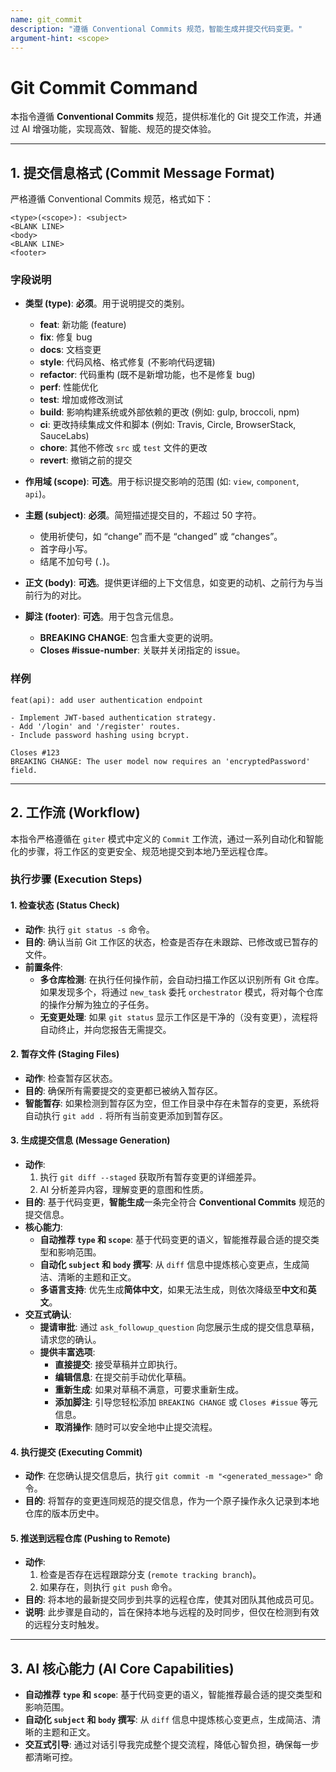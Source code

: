 ```yaml
---
name: git_commit
description: "遵循 Conventional Commits 规范，智能生成并提交代码变更。"
argument-hint: <scope>
---
```


# Git Commit Command

本指令遵循 **Conventional Commits** 规范，提供标准化的 Git 提交工作流，并通过 AI 增强功能，实现高效、智能、规范的提交体验。

---

## 1. 提交信息格式 (Commit Message Format)

严格遵循 Conventional Commits 规范，格式如下：

```
<type>(<scope>): <subject>
<BLANK LINE>
<body>
<BLANK LINE>
<footer>
```

### **字段说明**

- **类型 (type)**: **必须**。用于说明提交的类别。

  - **feat**: 新功能 (feature)
  - **fix**: 修复 bug
  - **docs**: 文档变更
  - **style**: 代码风格、格式修复 (不影响代码逻辑)
  - **refactor**: 代码重构 (既不是新增功能，也不是修复 bug)
  - **perf**: 性能优化
  - **test**: 增加或修改测试
  - **build**: 影响构建系统或外部依赖的更改 (例如: gulp, broccoli, npm)
  - **ci**: 更改持续集成文件和脚本 (例如: Travis, Circle, BrowserStack, SauceLabs)
  - **chore**: 其他不修改 `src` 或 `test` 文件的更改
  - **revert**: 撤销之前的提交

- **作用域 (scope)**: **可选**。用于标识提交影响的范围 (如: `view`, `component`, `api`)。

- **主题 (subject)**: **必须**。简短描述提交目的，不超过 50 字符。

  - 使用祈使句，如 “change” 而不是 “changed” 或 “changes”。
  - 首字母小写。
  - 结尾不加句号 (`.`)。

- **正文 (body)**: **可选**。提供更详细的上下文信息，如变更的动机、之前行为与当前行为的对比。

- **脚注 (footer)**: **可选**。用于包含元信息。
  - **BREAKING CHANGE**: 包含重大变更的说明。
  - **Closes #issue-number**: 关联并关闭指定的 issue。

### **样例**

```
feat(api): add user authentication endpoint

- Implement JWT-based authentication strategy.
- Add '/login' and '/register' routes.
- Include password hashing using bcrypt.

Closes #123
BREAKING CHANGE: The user model now requires an 'encryptedPassword' field.
```

---

## 2. 工作流 (Workflow)

本指令严格遵循在 `giter` 模式中定义的 `Commit` 工作流，通过一系列自动化和智能化的步骤，将工作区的变更安全、规范地提交到本地乃至远程仓库。

### **执行步骤 (Execution Steps)**

#### 1. **检查状态 (Status Check)**

- **动作**: 执行 `git status -s` 命令。
- **目的**: 确认当前 Git 工作区的状态，检查是否存在未跟踪、已修改或已暂存的文件。
- **前置条件**:
  - **多仓库检测**: 在执行任何操作前，会自动扫描工作区以识别所有 Git 仓库。如果发现多个，将通过 `new_task` 委托 `orchestrator` 模式，将对每个仓库的操作分解为独立的子任务。
  - **无变更处理**: 如果 `git status` 显示工作区是干净的（没有变更），流程将自动终止，并向您报告无需提交。

#### 2. **暂存文件 (Staging Files)**

- **动作**: 检查暂存区状态。
- **目的**: 确保所有需要提交的变更都已被纳入暂存区。
- **智能暂存**: 如果检测到暂存区为空，但工作目录中存在未暂存的变更，系统将自动执行 `git add .` 将所有当前变更添加到暂存区。

#### 3. **生成提交信息 (Message Generation)**

- **动作**:
  1.  执行 `git diff --staged` 获取所有暂存变更的详细差异。
  2.  AI 分析差异内容，理解变更的意图和性质。
- **目的**: 基于代码变更，**智能生成**一条完全符合 **Conventional Commits** 规范的提交信息。
- **核心能力**:
  - **自动推荐 `type` 和 `scope`**: 基于代码变更的语义，智能推荐最合适的提交类型和影响范围。
  - **自动化 `subject` 和 `body` 撰写**: 从 `diff` 信息中提炼核心变更点，生成简洁、清晰的主题和正文。
  - **多语言支持**: 优先生成**简体中文**，如果无法生成，则依次降级至**中文**和**英文**。
- **交互式确认**:
  - **提请审批**: 通过 `ask_followup_question` 向您展示生成的提交信息草稿，请求您的确认。
  - **提供丰富选项**:
    - **直接提交**: 接受草稿并立即执行。
    - **编辑信息**: 在提交前手动优化草稿。
    - **重新生成**: 如果对草稿不满意，可要求重新生成。
    - **添加脚注**: 引导您轻松添加 `BREAKING CHANGE` 或 `Closes #issue` 等元信息。
    - **取消操作**: 随时可以安全地中止提交流程。

#### 4. **执行提交 (Executing Commit)**

- **动作**: 在您确认提交信息后，执行 `git commit -m "<generated_message>"` 命令。
- **目的**: 将暂存的变更连同规范的提交信息，作为一个原子操作永久记录到本地仓库的版本历史中。

#### 5. **推送到远程仓库 (Pushing to Remote)**

- **动作**:
  1.  检查是否存在远程跟踪分支 (`remote tracking branch`)。
  2.  如果存在，则执行 `git push` 命令。
- **目的**: 将本地的最新提交同步到共享的远程仓库，使其对团队其他成员可见。
- **说明**: 此步骤是自动的，旨在保持本地与远程的及时同步，但仅在检测到有效的远程分支时触发。

---

## 3. AI 核心能力 (AI Core Capabilities)

- **自动推荐 `type` 和 `scope`**: 基于代码变更的语义，智能推荐最合适的提交类型和影响范围。
- **自动化 `subject` 和 `body` 撰写**: 从 `diff` 信息中提炼核心变更点，生成简洁、清晰的主题和正文。
- **交互式引导**: 通过对话引导我完成整个提交流程，降低心智负担，确保每一步都清晰可控。
